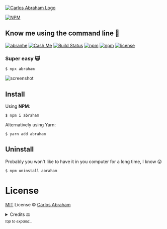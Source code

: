[![Carlos Abraham Logo](https://avatars3.githubusercontent.com/u/21347264?s=50&v=4)](https://19cah.com)

[![NPM](https://nodei.co/npm/abraham.png?compact=true)](https://nodei.co/npm/abraham/)

## Know me using the command line 🎸

[![abranhe](https://abranhe.com/badge.svg)](https://github.com/abranhe)
[![Cash Me](https://cdn.abraham.gq/badges/cash-me.svg)](https://cash.me/$abranhe)
[![Build Status](https://img.shields.io/travis/abranhe/abraham.svg?logo=travis)](https://travis-ci.org/abranhe/abraham)
[![npm](https://img.shields.io/npm/v/abraham.svg)](https://www.npmjs.com/package/abraham)
[![npm](https://img.shields.io/npm/dt/abraham.svg)](https://www.npmjs.com/package/abraham)
[![license](https://img.shields.io/github/license/abranhe/abraham.svg)](https://github.com/19cah/abraham/blob/master/license)


### Super easy 🙀

```
$ npx abraham
```

![screenshot](https://cdn.abranhe.com/projects/abraham/shoot.png)

## Install

Using **NPM**:

```
$ npm i abraham
```
Alternatively using Yarn:

```
$ yarn add abraham
```

## Uninstall

Probably you won't like to have it in you computer for a long time, I know 😜

```
$ npm uninstall abraham
```

# License

[MIT](https://github.com/abranhe/abraham/blob/master/license) License © [Carlos Abraham](https://github.com/abranhe)

<details>
<summary>Credits ⚖<br><i><sub>tap to expand...</sub></i></summary>
 <br>

- [Ink](https://github.com/vadimdemedes/ink): React for interactive command-line apps
- [Meow](https://github.com/sindresorhus/meow): A CLI app helper

Base on [The Sindre Sorhus CLI](https://github.com/sindresorhus/sindresorhus)

</details>
